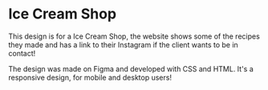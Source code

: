 # Ice Cream Shop


This design is for a Ice Cream Shop, the website shows some of the recipes they made and has a link to their Instagram if the client wants to be in contact!

The design was made on Figma and developed with CSS and HTML.
It's a responsive design, for mobile and desktop users!

